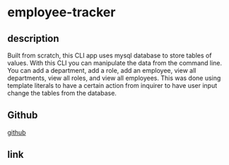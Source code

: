 # employee-tracker

## description
Built from scratch, this CLI app uses mysql database to store tables of values. With this CLI you can manipulate the data from the command line. You can add a department, add a role, add an employee, view all departments, view all roles, and view all employees. This was done using template literals to have a certain action from inquirer to have user input change the tables from the database.

## Github
[github](https://github.com/Popiuy/employee-tracker)

## link
[]()